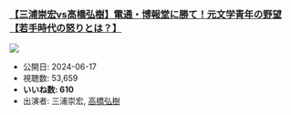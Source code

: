 ### [【三浦崇宏vs高橋弘樹】電通・博報堂に勝て！元文学青年の野望【若手時代の怒りとは？】](https://www.youtube.com/watch?v=NjvgFQ7T7Fc)
[![](https://img.youtube.com/vi/NjvgFQ7T7Fc/sddefault.jpg)](https://www.youtube.com/watch?v=NjvgFQ7T7Fc)
-   公開日: 2024-06-17
-   視聴数: 53,659
-   **いいね数: 610**
-   出演者: 三浦崇宏, [高橋弘樹](/rehacq_fan/people/高橋弘樹 "wikilink")
